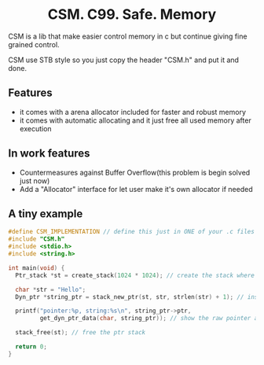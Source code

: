 <h1 style="text-align:center;"> CSM. C99. Safe. Memory </h1>

CSM is a lib that make easier control memory in c but continue giving fine grained control.

CSM use STB style so you just copy the header "CSM.h" and put it and done.

## Features

- it comes with a arena allocator included for faster and robust memory
- it comes with automatic allocating and it just free all used memory after execution

## In work features

- Countermeasures against Buffer Overflow(this problem is begin solved just now)
- Add a "Allocator" interface for let user make it's own allocator if needed

## A tiny example

```c
#define CSM_IMPLEMENTATION // define this just in ONE of your .c files
#include "CSM.h"
#include <stdio.h>
#include <string.h>

int main(void) {
  Ptr_stack *st = create_stack(1024 * 1024); // create the stack where ptr are gonna be

  char *str = "Hello";
  Dyn_ptr *string_ptr = stack_new_ptr(st, str, strlen(str) + 1); // insert string into a ptr

  printf("pointer:%p, string:%s\n", string_ptr->ptr,
         get_dyn_ptr_data(char, string_ptr)); // show the raw pointer address and the data into it

  stack_free(st); // free the ptr stack

  return 0;
}
```
